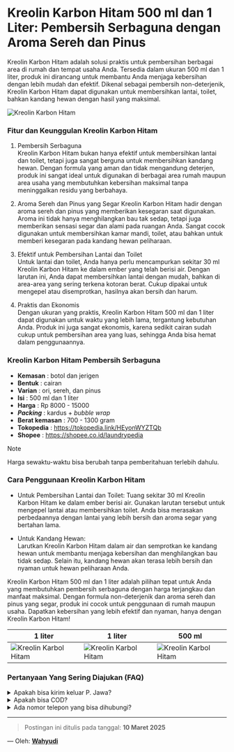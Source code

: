 # Kreolin Karbon Hitam 500 ml dan 1 Liter: Pembersih Serbaguna dengan Aroma Sereh dan Pinus

Kreolin Karbon Hitam adalah solusi praktis untuk pembersihan berbagai area di rumah dan tempat usaha Anda. Tersedia dalam ukuran 500 ml dan 1 liter, produk ini dirancang untuk membantu Anda menjaga kebersihan dengan lebih mudah dan efektif. Dikenal sebagai pembersih non-deterjenik, Kreolin Karbon Hitam dapat digunakan untuk membersihkan lantai, toilet, bahkan kandang hewan dengan hasil yang maksimal.

![Kreolin Karbon Hitam](https://blogger.googleusercontent.com/img/a/AVvXsEgRgZaEvabA0TaLk9yPkYEs1YB9lPf2i_6TG01TVZKnanbP2ywfxniWHVgroDQbdoXepuZRd8DjBeHNxRyhEHSauJoQJwBPQQKc6UOJhQBP3K59U2eh_A4JSkKxEDmerLsXQMrX-Ga1UWoqzF-lfMef5bUfQ3qaS1P9h6NaCWmv6VY-o1k0eyhEQPCuqR1Y)

### Fitur dan Keunggulan Kreolin Karbon Hitam

1. Pembersih Serbaguna  
Kreolin Karbon Hitam bukan hanya efektif untuk membersihkan lantai dan toilet, tetapi juga sangat berguna untuk membersihkan kandang hewan. Dengan formula yang aman dan tidak mengandung deterjen, produk ini sangat ideal untuk digunakan di berbagai area rumah maupun area usaha yang membutuhkan kebersihan maksimal tanpa meninggalkan residu yang berbahaya.

2. Aroma Sereh dan Pinus yang Segar
Kreolin Karbon Hitam hadir dengan aroma sereh dan pinus yang memberikan kesegaran saat digunakan. Aroma ini tidak hanya menghilangkan bau tak sedap, tetapi juga memberikan sensasi segar dan alami pada ruangan Anda. Sangat cocok digunakan untuk membersihkan kamar mandi, toilet, atau bahkan untuk memberi kesegaran pada kandang hewan peliharaan.

3. Efektif untuk Pembersihan Lantai dan Toilet  
Untuk lantai dan toilet, Anda hanya perlu mencampurkan sekitar 30 ml Kreolin Karbon Hitam ke dalam ember yang telah berisi air. Dengan larutan ini, Anda dapat membersihkan lantai dengan mudah, bahkan di area-area yang sering terkena kotoran berat. Cukup dipakai untuk mengepel atau disemprotkan, hasilnya akan bersih dan harum.

4. Praktis dan Ekonomis  
Dengan ukuran yang praktis, Kreolin Karbon Hitam 500 ml dan 1 liter dapat digunakan untuk waktu yang lebih lama, tergantung kebutuhan Anda. Produk ini juga sangat ekonomis, karena sedikit cairan sudah cukup untuk pembersihan area yang luas, sehingga Anda bisa hemat dalam penggunaannya.

### Kreolin Karbon Hitam Pembersih Serbaguna
- **Kemasan** : botol dan jerigen
- **Bentuk** : cairan
- **Varian** : ori, sereh, dan pinus
- **Isi** : 500 ml dan 1 liter
- **Harga** : Rp 8000 - 15000
- **_Packing_** : kardus +  _bubble wrap_
- **Berat kemasan** : 700 - 1300 gram
- **Tokopedia** : https://tokopedia.link/HEyonWYZTQb
- **Shopee** : https://shopee.co.id/laundrypedia
  
> [!NOTE]
> Harga sewaktu-waktu bisa berubah tanpa pemberitahuan terlebih dahulu.

### Cara Penggunaan Kreolin Karbon Hitam

- Untuk Pembersihan Lantai dan Toilet:
Tuang sekitar 30 ml Kreolin Karbon Hitam ke dalam ember berisi air. Gunakan larutan tersebut untuk mengepel lantai atau membersihkan toilet. Anda bisa merasakan perbedaannya dengan lantai yang lebih bersih dan aroma segar yang bertahan lama.

- Untuk Kandang Hewan:  
Larutkan Kreolin Karbon Hitam dalam air dan semprotkan ke kandang hewan untuk membantu menjaga kebersihan dan menghilangkan bau tidak sedap. Selain itu, kandang hewan akan terasa lebih bersih dan nyaman untuk hewan peliharaan Anda.

Kreolin Karbon Hitam 500 ml dan 1 liter adalah pilihan tepat untuk Anda yang membutuhkan pembersih serbaguna dengan harga terjangkau dan manfaat maksimal. Dengan formula non-deterjenik dan aroma sereh dan pinus yang segar, produk ini cocok untuk penggunaan di rumah maupun usaha. Dapatkan kebersihan yang lebih efektif dan nyaman, hanya dengan Kreolin Karbon Hitam!


| 1 liter  |  1 liter  |  500 ml  |
| -------------  |  -------------  |   ------------- |
| ![Kreolin Karbol Hitam](https://images.tokopedia.net/img/cache/100-square/VqbcmM/2022/3/23/663ea769-d2d5-4d39-8701-463e5f77fa8c.jpg.webp?ect=4g)  | ![Kreolin Karbol Hitam](https://images.tokopedia.net/img/cache/100-square/VqbcmM/2022/3/23/a6d3ce8e-533f-41f1-ade4-279595bdc469.jpg.webp?ect=4g)  | ![Kreolin Karbol Hitam](https://images.tokopedia.net/img/cache/100-square/VqbcmM/2022/3/23/000ef776-141f-424a-a529-e203159836f0.jpg.webp?ect=4g)  | 


### Pertanyaan Yang Sering Diajukan (FAQ)
<details>
<summary>Apakah bisa kirim keluar P. Jawa?</summary>
Bisa bang, tapi harus dicek dahulu ekspedisinya 
</details>
<details>
<summary>Apakah bisa COD?</summary>
COD hanya ongkos kirim. Anda bisa COD barang+ongkir melalui marketplace
</details>
<details>
<summary>Ada nomor telepon yang bisa dihubungi?</summary>
Silahkan Whatsapp ke nomor [085773009666](https://wa.me/6285773009666)
</details>

---
> Postingan ini ditulis pada tanggal: **10 Maret 2025**

— Oleh: [**Wahyudi**](/blog/author/wahyudi.html)
